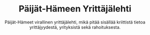 ---
title: Päijät-Hämeen Yrittäjälehti
subtitle: Päijät-Hämeet virallinen yrittäjälehti, mikä pitää sisällää kriittistä tietoa yrittäjyydestä, yrityksistä sekä rahoituksesta.
banner:
  src: banner.jpg
  caption: Alejandro
  href: https://unsplash.com/photos/y83Je1OC6Wc
---